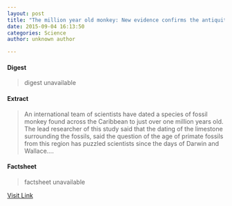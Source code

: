 ```yaml
---
layout: post
title: "The million year old monkey: New evidence confirms the antiquity of fossil primate"
date: 2015-09-04 16:13:50
categories: Science
author: unknown author

---
```



#### Digest
>digest unavailable

#### Extract
>An international team of scientists have dated a species of fossil monkey found across the Caribbean to just over one million years old. The lead researcher of this study said that the dating of the limestone surrounding the fossils, said the question of the age of primate fossils from this region has puzzled scientists since the days of Darwin and Wallace....

#### Factsheet
>factsheet unavailable

[Visit Link](http://www.sciencedaily.com/releases/2015/09/150904121350.htm)


